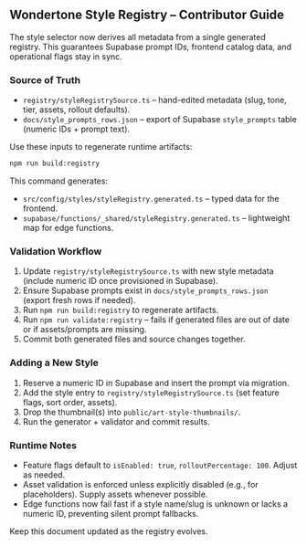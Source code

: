 ## Wondertone Style Registry – Contributor Guide

The style selector now derives all metadata from a single generated registry. This guarantees Supabase prompt IDs, frontend catalog data, and operational flags stay in sync.

### Source of Truth

- `registry/styleRegistrySource.ts` – hand-edited metadata (slug, tone, tier, assets, rollout defaults).
- `docs/style_prompts_rows.json` – export of Supabase `style_prompts` table (numeric IDs + prompt text).

Use these inputs to regenerate runtime artifacts:

```bash
npm run build:registry
```

This command generates:

- `src/config/styles/styleRegistry.generated.ts` – typed data for the frontend.
- `supabase/functions/_shared/styleRegistry.generated.ts` – lightweight map for edge functions.

### Validation Workflow

1. Update `registry/styleRegistrySource.ts` with new style metadata (include numeric ID once provisioned in Supabase).
2. Ensure Supabase prompts exist in `docs/style_prompts_rows.json` (export fresh rows if needed).
3. Run `npm run build:registry` to regenerate artifacts.
4. Run `npm run validate:registry` – fails if generated files are out of date or if assets/prompts are missing.
5. Commit both generated files and source changes together.

### Adding a New Style

1. Reserve a numeric ID in Supabase and insert the prompt via migration.
2. Add the style entry to `registry/styleRegistrySource.ts` (set feature flags, sort order, assets).
3. Drop the thumbnail(s) into `public/art-style-thumbnails/`.
4. Run the generator + validator and commit results.

### Runtime Notes

- Feature flags default to `isEnabled: true`, `rolloutPercentage: 100`. Adjust as needed.
- Asset validation is enforced unless explicitly disabled (e.g., for placeholders). Supply assets whenever possible.
- Edge functions now fail fast if a style name/slug is unknown or lacks a numeric ID, preventing silent prompt fallbacks.

Keep this document updated as the registry evolves.
